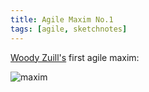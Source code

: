 ```yaml
---
title: Agile Maxim No.1
tags: [agile, sketchnotes]
---
```


<a href="https://twitter.com/WoodyZuill">Woody Zuill's</a> first agile maxim:

![maxim](/assets/img/posts/agile-maxim-no-1/agile-maxim-no-1.jpg)
